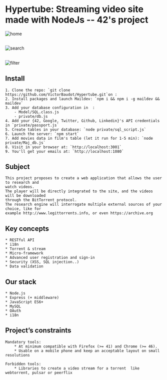 # Hypertube: Streaming video site made with NodeJs -- 42's project

![home](https://image.ibb.co/e9wUuS/hypertube.png)

##

![search](https://image.ibb.co/dQyaZS/batman_hypertube.png)

## 

![filter](https://image.ibb.co/mKVpuS/filter_hypertube.png)

## Install

	1. Clone the repo: `git clone https://github.com/VictorBaudot/Hypertube.git`on :
	2. Install packages and launch Maildev: `npm i && npm i -g maildev && maildev`
	3. Add your database configuration in  :
		- Model/SQL.class.js
		- private/db.js
	4. Add your {42, Google, Twitter, Github, Linkedin}'s API credentials in `private/passport.js`
	5. Create tables in your database: `node private/sql_script.js`
	6. Launch the server: `npm start`
	7. Add movies data in film's table (let it run for 1-5 min): `node private/Maj_db.js`
	8. Visit in your browser at: `http://localhost:3001`
	9. You'll get your emails at: `http://localhost:1080`

## Subject 
	This project proposes to create a web application that allows the user to research and
	watch videos.
	The player will be directly integrated to the site, and the videos will be downloaded
	through the BitTorrent protocol.
	The research engine will interrogate multiple external sources of your choice, like for
	example http://www.legittorrents.info, or even https://archive.org

## Key concepts
	* RESTful API
	* i18n
	* Torrent & stream
	* Micro-framework
	* Advanced user registration and sign-in
	* Security (XSS, SQL injection..) 
	* Data validation

## Our stack
	* Node.js
	* Express (+ middleware)
	* JavaScript ES6+
	* MySQL
 	* OAuth
	* i18n

## Project’s constraints 

	Mandatory tools: 
		* At minimum compatible with Firefox (>= 41) and Chrome (>= 46).
		* Usable on a mobile phone and keep an acceptable layout on small resolutions

	Forbidden tools:
		* Libraries to create a video stream for a torrent  like webtorrent, pulsar or peerflix

